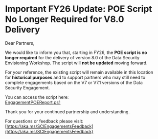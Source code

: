 # **Important FY26 Update: POE Script No Longer Required for V8.0 Delivery**

Dear Partners,

We would like to inform you that, starting in FY26, the **POE script is no longer required** for the delivery of version 8.0 of the Data Security Envisioning Workshop. The script will **not be updated** moving forward.

For your reference, the existing script will remain available in this location for **historical purposes** and to support partners who may still need to complete engagements based on the V7 or V7.1 versions of the Data Security Engagement.

You can access the script here:  
[EngagementPOEReport.ps1](./EngagementPOEReport.ps1)

Thank you for your continued partnership and understanding.

For questions or feedback please visit:
[https://aka.ms/SCIEngagementsFeedback](https://aka.ms/SCIEngagementsFeedback)
